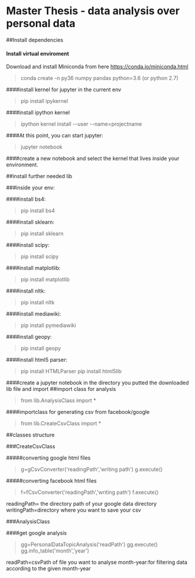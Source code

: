 # Master Thesis - data analysis over personal data

##Install dependencies

#### Install virtual enviroment
Download and install Miniconda from here https://conda.io/miniconda.html
>conda create -n py36 numpy pandas python=3.6 (or python 2.7)

####install kernel for jupyter in the current env
>pip install ipykernel

####install ipython kernel
>ipython kernel install --user --name=projectname

####At this point, you can start jupyter:
>jupyter notebook

####create a new notebook and select the kernel that lives inside your environment.

##install further needed lib

###inside your env:

####install bs4:
>pip install bs4

####install sklearn:
>pip install sklearn

####install scipy:
>pip install scipy

####install matplotlib:
>pip install matplotlib

####install nltk:
>pip install nltk

####install mediawiki:
>pip install pymediawiki

####install geopy:
>pip install geopy

####install html5 parser:
>pip install HTMLParser
>pip install html5lib

####create a jupyter notebook in the directory you putted the downloaded lib file and import
##import class for analysis
>from lib.AnalysisClass import *

####importclass for generating csv from facebook/google 
>from lib.CreateCsvClass import *

##classes structure

###CreateCsvClass

#####converting google html files
>g=gCsvConverter('readingPath','writing path')
>g.execute()

#####converting facebook html files
>f=fCsvConverter('readingPath','writing path')
>f.execute()

readingPath= the directory path of your google data directory
writingPath=directory where you want to save your csv

###AnalysisClass

####get google analysis
>gg=PersonalDataTopicAnalysis('readPath')
>gg.execute()
>gg.info_table('month','year')

readPath=csvPath of file you want to analyse
month-year:for filtering data according to the given month-year










